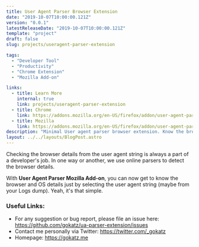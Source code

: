 ```yaml
---
title: User Agent Parser Browser Extension
date: "2019-10-07T10:00:00.121Z"
version: "0.0.1"
latestReleaseDate: "2019-10-07T10:00:00.121Z"
template: "project"
draft: false
slug: projects/useragent-parser-extension

tags:
  - "Developer Tool"
  - "Productivity"
  - "Chrome Extension"
  - "Mozilla Add-on"

links:
  - title: Learn More
    internal: true
    link: projects/useragent-parser-extension
  - title: Chrome
    link: https://addons.mozilla.org/en-US/firefox/addon/user-agent-parser/
  - title: Mozilla
    link: https://addons.mozilla.org/en-US/firefox/addon/user-agent-parser/
description: "Minimal User agent parser browser extension. Know the browser details right away just by selecting the user agent string."
layout: ../../layouts/BlogPost.astro
---
```


Checking the browser details from the user agent string is always a part of a developer's job. In one way or another, we use online parsers to detect the browser details.

With **User Agent Parser Mozilla Add-on**, you can now get to know the browser and OS details just by selecting the user agent string (maybe from your Logs dump). Yeah, it's that simple.

<!-- ### How to use:

**FireFox**

![How to use](/media/mozilla-addon-working.gif)

**Chrome**

![How to use](/media/chrome-ext-working.gif) -->


### Useful Links:

* For any suggestion or bug report, please file an issue here: https://github.com/gokatz/ua-parser-extension/issues
* Contact me personally via Twitter: https://twitter.com/_gokatz
* Homepage: https://gokatz.me